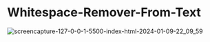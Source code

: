 # Whitespace-Remover-From-Text

![screencapture-127-0-0-1-5500-index-html-2024-01-09-22_09_59](https://github.com/Krisheditz03/Whitespace-Remover-From-Text/assets/135522095/095c7bca-9cc0-4325-853a-8aaf11e3cc14)

